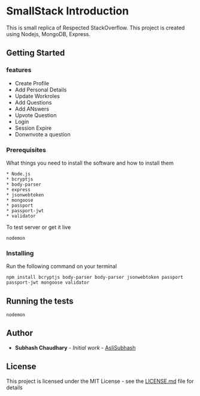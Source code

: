 # SmallStack Introduction

This is small replica of Respected StackOverflow. This project is created using Nodejs, MongoDB, Express.

## Getting Started
### features
* Create Profile
* Add Personal Details
* Update Workroles
* Add Questions
* Add ANswers
* Upvote Question
* Login
* Session Expire
* Donwnvote a question



### Prerequisites

What things you need to install the software and how to install them

```
* Node.js
* bcryptjs
* body-parser
* express
* jsonwebtoken
* mongoose
* passport
* passport-jwt
* validator
```
To test server or get it live
```
nodemon
```
### Installing

Run the following command on your terminal

```
npm install bcryptjs body-parser body-parser jsonwebtoken passport passport-jwt mongoose validator
```


## Running the tests

```
nodemon
```

## Author

* **Subhash Chaudhary** - *Initial work* - [AsliSubhash](https://github.com/Aslisubhash)


## License

This project is licensed under the MIT License - see the [LICENSE.md](LICENSE.md) file for details

